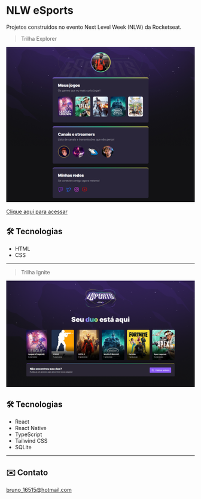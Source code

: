 # NLW eSports

Projetos construidos no evento Next Level Week (NLW) da Rocketseat.

> Trilha Explorer

![Projeto Explorer](./.github/NLW_Explorer.png)

[Clique aqui para acessar](https://nlw-e-sports-sable.vercel.app/)

## 🛠 Tecnologias

- HTML
- CSS

---
> Trilha Ignite

![Projeto Ignite](./.github/NLW_Ignite.png)

## 🛠 Tecnologias

- React
- React Native
- TypeScript
- Tailwind CSS
- SQLite

---
## ✉️ Contato

bruno_16515@hotmail.com
